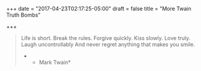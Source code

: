 +++
date = "2017-04-23T02:17:25-05:00"
draft = false
title = "More Twain Truth Bombs"

+++

>Life is short.
> Break the rules.
> Forgive quickly.
> Kiss slowly.
> Love truly.
> Laugh uncontrollably
> And never regret anything that makes you smile.
> - * Mark Twain*
